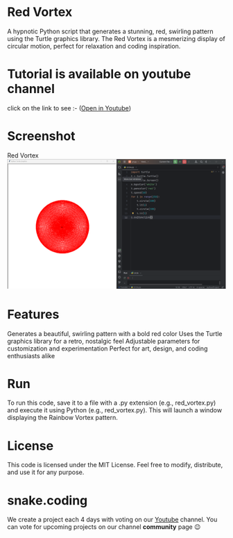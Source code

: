 # Red Vortex

A hypnotic Python script that generates a stunning, red, swirling pattern using the Turtle graphics library. The Red Vortex is a mesmerizing display of circular motion, perfect for relaxation and coding inspiration.

# Tutorial is available on youtube channel 
click on the link to see :- ([Open in Youtube]())

# Screenshot

Red Vortex
![screenshot](RedVortex.png)



# Features
Generates a beautiful, swirling pattern with a bold red color
Uses the Turtle graphics library for a retro, nostalgic feel
Adjustable parameters for customization and experimentation
Perfect for art, design, and coding enthusiasts alike

# Run
To run this code, save it to a file with a .py extension (e.g., red_vortex.py) and execute it using Python (e.g., red_vortex.py). This will launch a window displaying the Rainbow Vortex pattern.

# License
This code is licensed under the MIT License. Feel free to modify, distribute, and use it for any purpose.

# snake.coding
We create a project each 4 days with voting on our <a href="https://youtube.com/@snakecoding_12" target="_blank">Youtube</a> channel.
You can vote for upcoming projects on our channel **community** page :wink:

